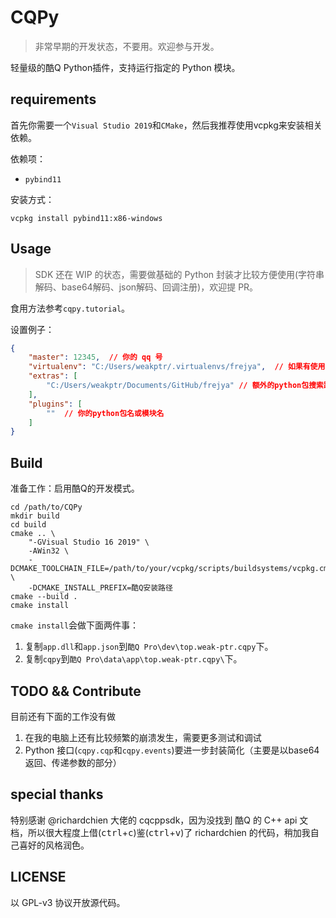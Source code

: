 # CQPy

> 非常早期的开发状态，不要用。欢迎参与开发。

轻量级的酷Q Python插件，支持运行指定的 Python 模块。

## requirements

首先你需要一个`Visual Studio 2019`和`CMake`，然后我推荐使用vcpkg来安装相关依赖。

依赖项：

- `pybind11`

安装方式：

```batch
vcpkg install pybind11:x86-windows
```

## Usage

> SDK 还在 WIP 的状态，需要做基础的 Python 封装才比较方便使用(字符串解码、base64解码、json解码、回调注册)，欢迎提 PR。

食用方法参考`cqpy.tutorial`。

设置例子：

```json
{
    "master": 12345,  // 你的 qq 号
    "virtualenv": "C:/Users/weakptr/.virtualenvs/frejya",  // 如果有使用 virtualenv ，也需要填写 virtualenv 路径
    "extras": [
        "C:/Users/weakptr/Documents/GitHub/frejya" // 额外的python包搜索路径，会添加到 sys.path中
    ],
    "plugins": [
        ""  // 你的python包名或模块名
    ]
}
```

## Build

准备工作：启用酷Q的开发模式。

```batch
cd /path/to/CQPy
mkdir build
cd build
cmake .. \
    "-GVisual Studio 16 2019" \
    -AWin32 \
    -DCMAKE_TOOLCHAIN_FILE=/path/to/your/vcpkg/scripts/buildsystems/vcpkg.cmake \
    -DCMAKE_INSTALL_PREFIX=酷Q安装路径
cmake --build .
cmake install
```

`cmake install`会做下面两件事：

1. 复制`app.dll`和`app.json`到`酷Q Pro\dev\top.weak-ptr.cqpy`下。
2. 复制`cqpy`到`酷Q Pro\data\app\top.weak-ptr.cqpy\`下。

## TODO && Contribute

目前还有下面的工作没有做

1. 在我的电脑上还有比较频繁的崩溃发生，需要更多测试和调试
2. Python 接口(`cqpy.cqp`和`cqpy.events`)要进一步封装简化（主要是以base64返回、传递参数的部分）

## special thanks

特别感谢 @richardchien 大佬的 cqcppsdk，因为没找到 酷Q 的 C++ api 文档，所以很大程度上借(<kbd>ctrl</kbd>+<kbd>c</kbd>)鉴(<kbd>ctrl</kbd>+<kbd>v</kbd>)了 richardchien 的代码，稍加我自己喜好的风格润色。

## LICENSE

以 GPL-v3 协议开放源代码。
